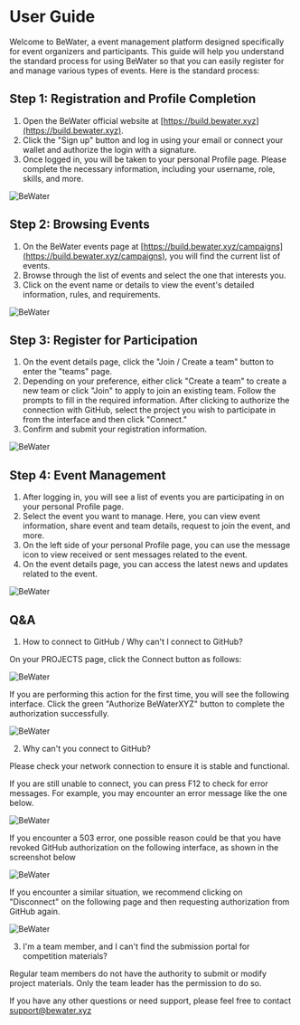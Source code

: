 # User Guide

<Bit/>

Welcome to BeWater, a event management platform designed specifically for event organizers and participants. This guide will help you understand the standard process for using BeWater so that you can easily register for and manage various types of events. Here is the standard process:

## Step 1: Registration and Profile Completion

1. Open the BeWater official website at [https://build.bewater.xyz](https://build.bewater.xyz).
2. Click the "Sign up" button and log in using your email or connect your wallet and authorize the login with a signature.
3. Once logged in, you will be taken to your personal Profile page. Please complete the necessary information, including your username, role, skills, and more.

![BeWater](/assets/registration.png)

## Step 2: Browsing Events

1. On the BeWater events page at [https://build.bewater.xyz/campaigns](https://build.bewater.xyz/campaigns), you will find the current list of events.
2. Browse through the list of events and select the one that interests you.
3. Click on the event name or details to view the event's detailed information, rules, and requirements.

![BeWater](/assets/browsing-events.png)

## Step 3: Register for Participation

1. On the event details page, click the "Join / Create a team" button to enter the "teams" page.
2. Depending on your preference, either click "Create a team" to create a new team or click "Join" to apply to join an existing team. Follow the prompts to fill in the required information. After clicking to authorize the connection with GitHub, select the project you wish to participate in from the interface and then click "Connect."
3. Confirm and submit your registration information.

![BeWater](/assets/participation.png)

## Step 4: Event Management

1. After logging in, you will see a list of events you are participating in on your personal Profile page.
2. Select the event you want to manage. Here, you can view event information, share event and team details, request to join the event, and more.
3. On the left side of your personal Profile page, you can use the message icon to view received or sent messages related to the event.
4. On the event details page, you can access the latest news and updates related to the event.

![BeWater](/assets/management.png)

## Q&A

1. How to connect to GitHub / Why can't I connect to GitHub?


On your PROJECTS page, click the Connect button as follows:

![BeWater](/assets/github-connect.png)

If you are performing this action for the first time, you will see the following interface. Click the green "Authorize BeWaterXYZ" button to complete the authorization successfully.

![BeWater](/assets/github-auth.png)

2. Why can't you connect to GitHub?

Please check your network connection to ensure it is stable and functional.

If you are still unable to connect, you can press F12 to check for error messages. For example, you may encounter an error message like the one below.

![BeWater](/assets/github-err.png)

If you encounter a 503 error, one possible reason could be that you have revoked GitHub authorization on the following interface, as shown in the screenshot below

![BeWater](/assets/github-auth-cancel.png)

If you encounter a similar situation, we recommend clicking on "Disconnect" on the following page and then requesting authorization from GitHub again.

![BeWater](/assets/github-reauth.png)

3. I'm a team member, and I can't find the submission portal for competition materials?


Regular team members do not have the authority to submit or modify project materials. Only the team leader has the permission to do so.


If you have any other questions or need support, please feel free to contact <support@bewater.xyz>
